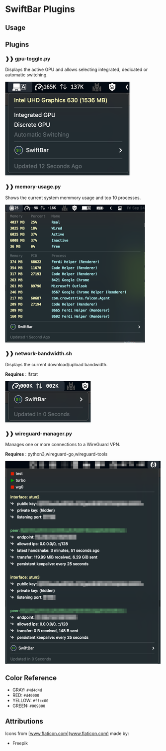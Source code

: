 # SwiftBar Plugins

## Usage

## Plugins

### ❱❱ gpu-toggle.py

Displays the active GPU and allows selecting integrated, dedicated or automatic switching.

![gpu-toggle.py](./images/gpu-toggle.png)

### ❱❱ memory-usage.py

Shows the current system memmory usage and top 10 processes.

![memory-usage.py](./images/memory-usage.png)

### ❱❱ network-bandwidth.sh

Displays the current download/upload bandwidth.

**Requires** : ifstat

![network-bandwidth.sh](./images/network-bandwidth.png)

### ❱❱ wireguard-manager.py

Manages one or more connections to a WireGuard VPN.

**Requires** : python3,wireguard-go,wireguard-tools

![wireguard-manager.py](./images/wireguard-manager.png)

## Color Reference

- GRAY: `#4d4d4d`
- RED: `#d40000`
- YELLOW: `#ffcc00`
- GREEN: `#009800`

## Attributions

Icons from [www.flaticon.com](www.flaticon.com) made by:

- Freepik


